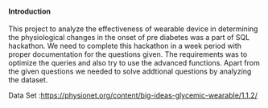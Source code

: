 #### **Introduction**



This project to analyze the effectiveness of wearable device in determining the physiological changes in the onset of pre diabetes was a part of SQL hackathon. We need to complete this hackathon in a week period with proper documentation for the questions given.
 The requirements was to optimize the queries and also try to use the advanced functions.
 Apart from the given questions we needed to solve addtional questions by analyzing the dataset.




Data Set :https://physionet.org/content/big-ideas-glycemic-wearable/1.1.2/
